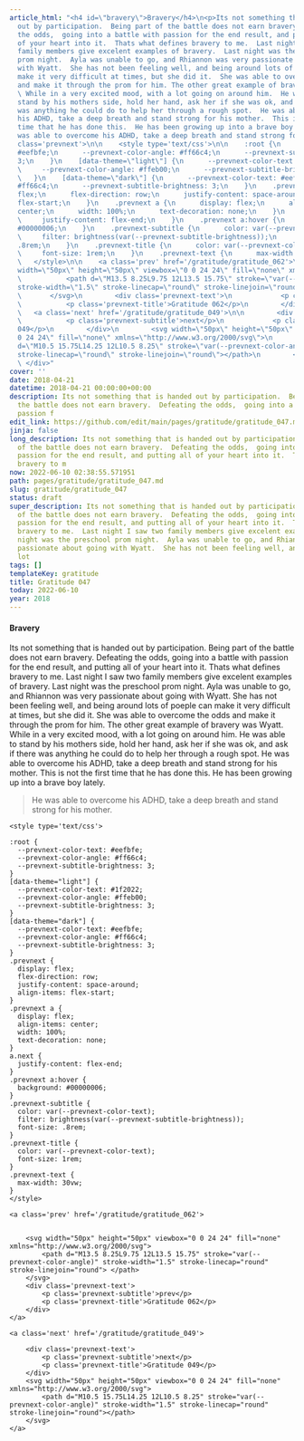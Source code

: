 ```yaml
---
article_html: "<h4 id=\"bravery\">Bravery</h4>\n<p>Its not something that is handed
  out by participation.  Being part of the battle does not earn bravery.  Defeating
  the odds,  going into a battle with passion for the end result, and putting all
  of your heart into it.  Thats what defines bravery to me.  Last night I saw two
  family members give excelent examples of bravery.  Last night was the preschool
  prom night.  Ayla was unable to go, and Rhiannon was very passionate about going
  with Wyatt.  She has not been feeling well, and being around lots of poeple can
  make it very difficult at times, but she did it.  She was able to overcome the odds
  and make it through the prom for him. The other great example of bravery was Wyatt.
  \ While in a very excited mood, with a lot going on around him.  He was able to
  stand by his mothers side, hold her hand, ask her if she was ok, and ask if there
  was anything he could do to help her through a rough spot.  He was able to overcome
  his ADHD, take a deep breath and stand strong for his mother.  This is not the first
  time that he has done this.  He has been growing up into a brave boy lately.</p>\n<blockquote>\n<p>He
  was able to overcome his ADHD, take a deep breath and stand strong for his mother.</p>\n</blockquote>\n<div
  class='prevnext'>\n\n    <style type='text/css'>\n\n    :root {\n      --prevnext-color-text:
  #eefbfe;\n      --prevnext-color-angle: #ff66c4;\n      --prevnext-subtitle-brightness:
  3;\n    }\n    [data-theme=\"light\"] {\n      --prevnext-color-text: #1f2022;\n
  \     --prevnext-color-angle: #ffeb00;\n      --prevnext-subtitle-brightness: 3;\n
  \   }\n    [data-theme=\"dark\"] {\n      --prevnext-color-text: #eefbfe;\n      --prevnext-color-angle:
  #ff66c4;\n      --prevnext-subtitle-brightness: 3;\n    }\n    .prevnext {\n      display:
  flex;\n      flex-direction: row;\n      justify-content: space-around;\n      align-items:
  flex-start;\n    }\n    .prevnext a {\n      display: flex;\n      align-items:
  center;\n      width: 100%;\n      text-decoration: none;\n    }\n    a.next {\n
  \     justify-content: flex-end;\n    }\n    .prevnext a:hover {\n      background:
  #00000006;\n    }\n    .prevnext-subtitle {\n      color: var(--prevnext-color-text);\n
  \     filter: brightness(var(--prevnext-subtitle-brightness));\n      font-size:
  .8rem;\n    }\n    .prevnext-title {\n      color: var(--prevnext-color-text);\n
  \     font-size: 1rem;\n    }\n    .prevnext-text {\n      max-width: 30vw;\n    }\n
  \   </style>\n\n    <a class='prev' href='/gratitude/gratitude_062'>\n\n\n        <svg
  width=\"50px\" height=\"50px\" viewbox=\"0 0 24 24\" fill=\"none\" xmlns=\"http://www.w3.org/2000/svg\">\n
  \           <path d=\"M13.5 8.25L9.75 12L13.5 15.75\" stroke=\"var(--prevnext-color-angle)\"
  stroke-width=\"1.5\" stroke-linecap=\"round\" stroke-linejoin=\"round\"> </path>\n
  \       </svg>\n        <div class='prevnext-text'>\n            <p class='prevnext-subtitle'>prev</p>\n
  \           <p class='prevnext-title'>Gratitude 062</p>\n        </div>\n    </a>\n\n
  \   <a class='next' href='/gratitude/gratitude_049'>\n\n        <div class='prevnext-text'>\n
  \           <p class='prevnext-subtitle'>next</p>\n            <p class='prevnext-title'>Gratitude
  049</p>\n        </div>\n        <svg width=\"50px\" height=\"50px\" viewbox=\"0
  0 24 24\" fill=\"none\" xmlns=\"http://www.w3.org/2000/svg\">\n            <path
  d=\"M10.5 15.75L14.25 12L10.5 8.25\" stroke=\"var(--prevnext-color-angle)\" stroke-width=\"1.5\"
  stroke-linecap=\"round\" stroke-linejoin=\"round\"></path>\n        </svg>\n    </a>\n
  \ </div>"
cover: ''
date: 2018-04-21
datetime: 2018-04-21 00:00:00+00:00
description: Its not something that is handed out by participation.  Being part of
  the battle does not earn bravery.  Defeating the odds,  going into a battle with
  passion f
edit_link: https://github.com/edit/main/pages/gratitude/gratitude_047.md
jinja: false
long_description: Its not something that is handed out by participation.  Being part
  of the battle does not earn bravery.  Defeating the odds,  going into a battle with
  passion for the end result, and putting all of your heart into it.  Thats what defines
  bravery to m
now: 2022-06-10 02:38:55.571951
path: pages/gratitude/gratitude_047.md
slug: gratitude/gratitude_047
status: draft
super_description: Its not something that is handed out by participation.  Being part
  of the battle does not earn bravery.  Defeating the odds,  going into a battle with
  passion for the end result, and putting all of your heart into it.  Thats what defines
  bravery to me.  Last night I saw two family members give excelent examples of bravery.  Last
  night was the preschool prom night.  Ayla was unable to go, and Rhiannon was very
  passionate about going with Wyatt.  She has not been feeling well, and being around
  lot
tags: []
templateKey: gratitude
title: Gratitude 047
today: 2022-06-10
year: 2018
---
```


#### Bravery

Its not something that is handed out by participation.  Being part of the battle does not earn bravery.  Defeating the odds,  going into a battle with passion for the end result, and putting all of your heart into it.  Thats what defines bravery to me.  Last night I saw two family members give excelent examples of bravery.  Last night was the preschool prom night.  Ayla was unable to go, and Rhiannon was very passionate about going with Wyatt.  She has not been feeling well, and being around lots of poeple can make it very difficult at times, but she did it.  She was able to overcome the odds and make it through the prom for him. The other great example of bravery was Wyatt.  While in a very excited mood, with a lot going on around him.  He was able to stand by his mothers side, hold her hand, ask her if she was ok, and ask if there was anything he could do to help her through a rough spot.  He was able to overcome his ADHD, take a deep breath and stand strong for his mother.  This is not the first time that he has done this.  He has been growing up into a brave boy lately.

> He was able to overcome his ADHD, take a deep breath and stand strong for his mother.
<div class='prevnext'>

    <style type='text/css'>

    :root {
      --prevnext-color-text: #eefbfe;
      --prevnext-color-angle: #ff66c4;
      --prevnext-subtitle-brightness: 3;
    }
    [data-theme="light"] {
      --prevnext-color-text: #1f2022;
      --prevnext-color-angle: #ffeb00;
      --prevnext-subtitle-brightness: 3;
    }
    [data-theme="dark"] {
      --prevnext-color-text: #eefbfe;
      --prevnext-color-angle: #ff66c4;
      --prevnext-subtitle-brightness: 3;
    }
    .prevnext {
      display: flex;
      flex-direction: row;
      justify-content: space-around;
      align-items: flex-start;
    }
    .prevnext a {
      display: flex;
      align-items: center;
      width: 100%;
      text-decoration: none;
    }
    a.next {
      justify-content: flex-end;
    }
    .prevnext a:hover {
      background: #00000006;
    }
    .prevnext-subtitle {
      color: var(--prevnext-color-text);
      filter: brightness(var(--prevnext-subtitle-brightness));
      font-size: .8rem;
    }
    .prevnext-title {
      color: var(--prevnext-color-text);
      font-size: 1rem;
    }
    .prevnext-text {
      max-width: 30vw;
    }
    </style>
    
    <a class='prev' href='/gratitude/gratitude_062'>
    

        <svg width="50px" height="50px" viewbox="0 0 24 24" fill="none" xmlns="http://www.w3.org/2000/svg">
            <path d="M13.5 8.25L9.75 12L13.5 15.75" stroke="var(--prevnext-color-angle)" stroke-width="1.5" stroke-linecap="round" stroke-linejoin="round"> </path>
        </svg>
        <div class='prevnext-text'>
            <p class='prevnext-subtitle'>prev</p>
            <p class='prevnext-title'>Gratitude 062</p>
        </div>
    </a>
    
    <a class='next' href='/gratitude/gratitude_049'>
    
        <div class='prevnext-text'>
            <p class='prevnext-subtitle'>next</p>
            <p class='prevnext-title'>Gratitude 049</p>
        </div>
        <svg width="50px" height="50px" viewbox="0 0 24 24" fill="none" xmlns="http://www.w3.org/2000/svg">
            <path d="M10.5 15.75L14.25 12L10.5 8.25" stroke="var(--prevnext-color-angle)" stroke-width="1.5" stroke-linecap="round" stroke-linejoin="round"></path>
        </svg>
    </a>
  </div>
